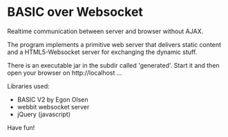 # BASIC over Websocket
Realtime communication between server and browser without AJAX.

The program implements a primitive web server that delivers static content and a HTML5-Websocket server for exchanging the dynamic stuff.

There is an executable jar in the subdir called 'generated'. Start it and then open your browser on http://localhost ...

  Libraries used:
  - BASIC V2 by Egon Olsen
  - webbit websocket server
  - jQuery (javascript)
  
  
  Have fun!

